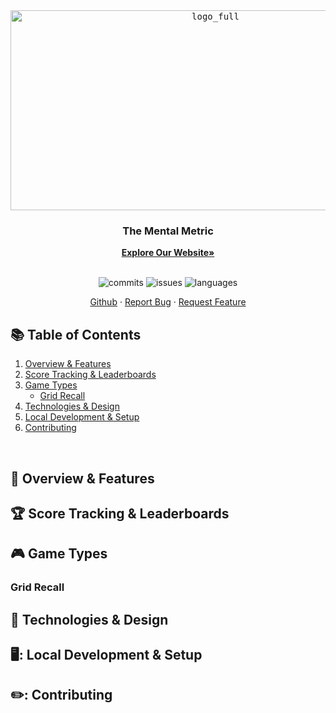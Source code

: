 <div align="center">
  <kbd> <img width="640" height="320" alt="logo_full" src="https://github.com/user-attachments/assets/1089f4d3-87f4-4f74-9ff1-871bafd8e482" /> </kbd>

  <h3 align="center">The Mental Metric</h3>
  <a href="#"><strong>Explore Our Website»</strong></a>
    </br>
    </br>
    <p>
      <img src="https://img.shields.io/github/commit-activity/m/Jackson-Wozniak/TheMentalMetric?style=for-the-badge" alt="commits" />
      <img src="https://img.shields.io/github/issues/Jackson-Wozniak/TheMentalMetric?color=darkgreen&style=for-the-badge" alt="issues" />
      <img src="https://img.shields.io/github/languages/count/Jackson-Wozniak/TheMentalMetric?color=purple&style=for-the-badge" alt="languages" />
    </p> 
    <a href="https://github.com/Jackson-Wozniak">Github</a>
    ·
    <a href="https://github.com/Jackson-Wozniak/TheMentalMetric/issues">Report Bug</a>
    ·
    <a href="https://github.com/Jackson-Wozniak/TheMentalMetric/issues">Request Feature</a>
</div>

## :books: Table of Contents

<ol>
    <li><a href="#overview">Overview & Features</a></li>
    <li><a href="#score-tracking">Score Tracking & Leaderboards</a></li>
    <li>
      <a href="#games">Game Types</a>
      <ul>
        <li><a href="#grid-recall">Grid Recall</a></li>
      </ul>
    </li>
    <li><a href="#technologies">Technologies & Design</a></li>
    <li><a href="#local-dev">Local Development & Setup</a></li>
    <li><a href="#contributing">Contributing</a></li>
</ol>    

<br/> 
<!-- -------------------------------------------------------------------------------------------------------------------------------------------- -->

## 📖 Overview & Features <a id="overview"></a>

## 🏆 Score Tracking & Leaderboards <a id="score-tracking"></a>

## 🎮 Game Types <a id="games"></a>

### Grid Recall <a id="grid-recall"></a>

## 🔌 Technologies & Design <a id="technologies"></a>

## 🖥️: Local Development & Setup <a id="local-dev"></a>

## ✏️: Contributing <a id="contributing"></a>
